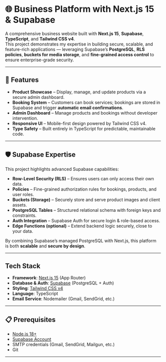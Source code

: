 # 🌐 Business Platform with Next.js 15 & Supabase

A comprehensive business website built with **Next.js 15**, **Supabase**, **TypeScript**, and **Tailwind CSS v4**.  
This project demonstrates my expertise in building secure, scalable, and feature-rich applications — leveraging Supabase’s **PostgreSQL**, **RLS policies**, **buckets for media storage**, and **fine-grained access control** to ensure enterprise-grade security.

---

## 🚀 Features

- **Product Showcase** – Display, manage, and update products via a secure admin dashboard.  
- **Booking System** – Customers can book services; bookings are stored in Supabase and trigger **automatic email confirmations**.  
- **Admin Dashboard** – Manage products and bookings without developer intervention.  
- **Responsive UI** – Mobile-first design powered by Tailwind CSS v4.  
- **Type Safety** – Built entirely in TypeScript for predictable, maintainable code.  

---

## 🛡 Supabase Expertise

This project highlights advanced Supabase capabilities:

- **Row-Level Security (RLS)** – Ensures users can only access their own data.  
- **Policies** – Fine-grained authorization rules for bookings, products, and user roles.  
- **Buckets (Storage)** – Securely store and serve product images and client assets.  
- **PostgreSQL Tables** – Structured relational schema with foreign keys and constraints.  
- **Auth Integration** – Supabase Auth for secure login & role-based access.  
- **Edge Functions (optional)** – Extend backend logic securely, close to your data.  

By combining Supabase’s managed PostgreSQL with Next.js, this platform is both **scalable** and **secure by design**.

---

## Tech Stack

- **Framework**: [Next.js 15](https://nextjs.org/) (App Router)  
- **Database & Auth**: [Supabase](https://supabase.com/) (PostgreSQL + Auth)  
- **Styling**: [Tailwind CSS v4](https://tailwindcss.com/)  
- **Language**: TypeScript  
- **Email Service**: Nodemailer (Gmail, SendGrid, etc.)  

---

## 📋 Prerequisites

- [Node.js 18+](https://nodejs.org/)  
- [Supabase Account](https://supabase.com/)  
- SMTP credentials (Gmail, SendGrid, Mailgun, etc.)  
- Git  

---
